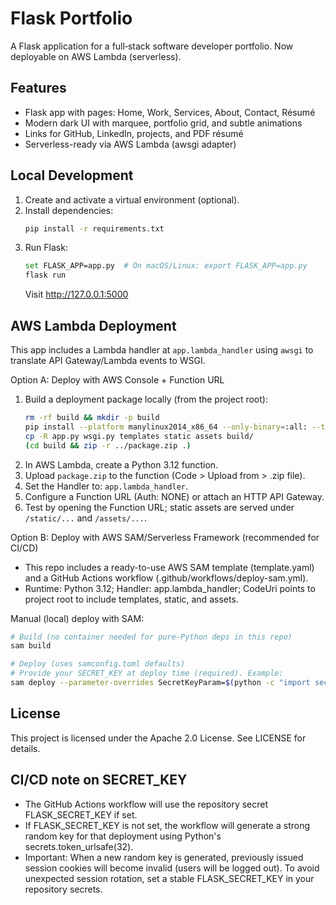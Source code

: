 # Flask Portfolio

A Flask application for a full‑stack software developer portfolio. Now deployable on AWS Lambda (serverless).

## Features
- Flask app with pages: Home, Work, Services, About, Contact, Résumé
- Modern dark UI with marquee, portfolio grid, and subtle animations
- Links for GitHub, LinkedIn, projects, and PDF résumé
- Serverless-ready via AWS Lambda (awsgi adapter)

## Local Development
1. Create and activate a virtual environment (optional).
2. Install dependencies:
   ```bash
   pip install -r requirements.txt
   ```
3. Run Flask:
   ```bash
   set FLASK_APP=app.py  # On macOS/Linux: export FLASK_APP=app.py
   flask run
   ```
   Visit http://127.0.0.1:5000

## AWS Lambda Deployment
This app includes a Lambda handler at `app.lambda_handler` using `awsgi` to translate API Gateway/Lambda events to WSGI.

Option A: Deploy with AWS Console + Function URL
1. Build a deployment package locally (from the project root):
   ```bash
   rm -rf build && mkdir -p build
   pip install --platform manylinux2014_x86_64 --only-binary=:all: --target build -r requirements.txt
   cp -R app.py wsgi.py templates static assets build/
   (cd build && zip -r ../package.zip .)
   ```
2. In AWS Lambda, create a Python 3.12 function.
3. Upload `package.zip` to the function (Code > Upload from > .zip file).
4. Set the Handler to: `app.lambda_handler`.
5. Configure a Function URL (Auth: NONE) or attach an HTTP API Gateway.
6. Test by opening the Function URL; static assets are served under `/static/...` and `/assets/...`.

Option B: Deploy with AWS SAM/Serverless Framework (recommended for CI/CD)
- This repo includes a ready-to-use AWS SAM template (template.yaml) and a GitHub Actions workflow (.github/workflows/deploy-sam.yml).
- Runtime: Python 3.12; Handler: app.lambda_handler; CodeUri points to project root to include templates, static, and assets.

Manual (local) deploy with SAM:
```bash
# Build (no container needed for pure-Python deps in this repo)
sam build

# Deploy (uses samconfig.toml defaults)
# Provide your SECRET_KEY at deploy time (required). Example:
sam deploy --parameter-overrides SecretKeyParam=$(python -c "import secrets; print(secrets.token_urlsafe(32))")
```
## License
This project is licensed under the Apache 2.0 License. See LICENSE for details.


## CI/CD note on SECRET_KEY
- The GitHub Actions workflow will use the repository secret FLASK_SECRET_KEY if set.
- If FLASK_SECRET_KEY is not set, the workflow will generate a strong random key for that deployment using Python's secrets.token_urlsafe(32).
- Important: When a new random key is generated, previously issued session cookies will become invalid (users will be logged out). To avoid unexpected session rotation, set a stable FLASK_SECRET_KEY in your repository secrets.
